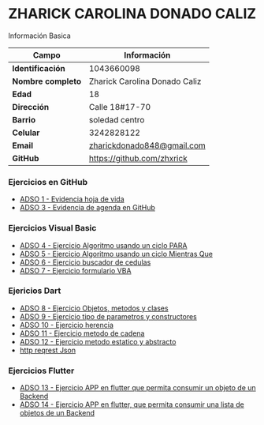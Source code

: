 # ZHARICK CAROLINA DONADO CALIZ
Información Basica

| Campo | Información |
| --- | --- |
| **Identificación**  | 1043660098 |
| **Nombre completo** | Zharick Carolina Donado Caliz |
| **Edad**            | 18 |
| **Dirección** | Calle 18#17-70 |
| **Barrio** | soledad centro |
| **Celular** | 3242828122|
| **Email** | zharickdonado848@gmail.com |
| **GitHub** | https://github.com/zhxrick|


### Ejercicios en GitHub
- [ADSO 1 - Evidencia hoja de vida](https://github.com/Zhxrick/zhxrick.git)
- [ADSO 3 - Evidencia de agenda en GitHub](https://github.com/Zhxrick/Agenda-.git)

### Ejercicios Visual Basic 
- [ADSO 4 - Ejercicio Algoritmo usando un ciclo PARA](VBA/recolectafor.md)
- [ADSO 5 - Ejercicio Algoritmo usando un ciclo Mientras Que](VBA/ejerciciomientrasque.md)
- [ADSO 6 - Ejercicio buscador de cedulas](VBA/buscadordecedulas.md)
- [ADSO 7 - Ejercicio formulario VBA](VBA/formulariovba.md)

### Ejericios Dart
- [ADSO 8 - Ejercicio Objetos, metodos y clases](Dart/ejerciciomt.md)
- [ADSO 9 - Ejercicio tipo de parametros y constructores](Dart/Dartejercicio1.md)
- [ADSO 10 - Ejercicio herencia ](Dart/ejercicioreinoanimal.md)
- [ADSO 11 - Ejercicio metodo de cadena](Dart/Ejerciciolista.md)
- [ADSO 12 - Ejercicio metodo estatico y abstracto](Dart/ejercicio5.md)
- [http reqrest Json](Dart/ejercicio7.md)

### Ejercicios Flutter 
- [ADSO 13 - Ejercicio APP en flutter que permita consumir un objeto de un Backend](flutter/ejercicio1.md)
- [ADSO 14 - Ejercicio  APP en flutter, que permita consumir una lista de objetos de un Backend](flutter/ejercicio2.md)



